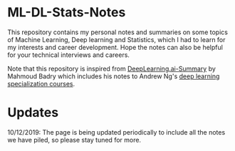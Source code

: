 # ML-DL-Stats-Notes
This repository contains my personal notes and summaries on some topics of Machine Learning, Deep learning and Statistics, which I had to learn for my interests and career development. Hope the notes can also be helpful for your technical interviews and careers.

Note that this repository is inspired from [DeepLearning.ai-Summary](https://github.com/mbadry1/DeepLearning.ai-Summary) by Mahmoud Badry which includes his notes to Andrew Ng's [deep learning specialization courses](https://www.deeplearning.ai/). 

# Updates
10/12/2019: The page is being updated periodically to include all the notes we have piled, so please stay tuned for more.
